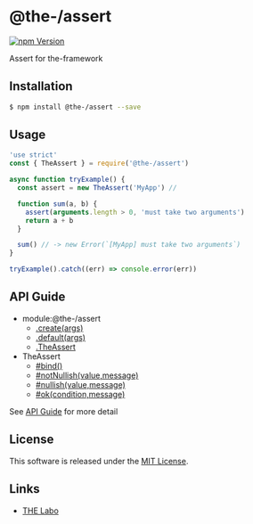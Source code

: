 @the-/assert
==========

<!---
This file is generated by @the-/templates. Do not update manually.
--->

<!-- Badge Start -->
<a name="badges"></a>

[![npm Version][bd_npm_shield_url]][bd_npm_url]

[bd_repo_url]: https://github.com/the-labo/the
[bd_npm_url]: http://www.npmjs.org/package/@the-/assert
[bd_npm_shield_url]: http://img.shields.io/npm/v/@the-/assert.svg?style=flat

<!-- Badge End -->


<!-- Description Start -->
<a name="description"></a>

Assert for the-framework

<!-- Description End -->


<!-- Overview Start -->
<a name="overview"></a>




<!-- Overview End -->


<!-- Sections Start -->
<a name="sections"></a>

<!-- Section from "doc/readme/01.Installation.md.hbs" Start -->

<a name="section-doc-readme-01-installation-md"></a>

Installation
-----

```bash
$ npm install @the-/assert --save
```


<!-- Section from "doc/readme/01.Installation.md.hbs" End -->

<!-- Section from "doc/readme/02.Usage.md.hbs" Start -->

<a name="section-doc-readme-02-usage-md"></a>

Usage
---------

```javascript
'use strict'
const { TheAssert } = require('@the-/assert')

async function tryExample() {
  const assert = new TheAssert('MyApp') //

  function sum(a, b) {
    assert(arguments.length > 0, 'must take two arguments')
    return a + b
  }

  sum() // -> new Error(`[MyApp] must take two arguments`)
}

tryExample().catch((err) => console.error(err))

```


<!-- Section from "doc/readme/02.Usage.md.hbs" End -->


<!-- Sections Start -->

<a name="api"></a>

## API Guide


- module:@the-/assert
  - [.create(args)](./doc/api/api.md#module_@the-/assert.create)
  - [.default(args)](./doc/api/api.md#module_@the-/assert.default)
  - [.TheAssert](./doc/api/api.md#module_@the-/assert.TheAssert)
- TheAssert
  - [#bind()](./doc/api/api.md#TheAssert#bind)
  - [#notNullish(value,message)](./doc/api/api.md#TheAssert#notNullish)
  - [#nullish(value,message)](./doc/api/api.md#TheAssert#nullish)
  - [#ok(condition,message)](./doc/api/api.md#TheAssert#ok)

See [API Guide](./doc/api/api.md) for more detail


<!-- LICENSE Start -->
<a name="license"></a>

License
-------
This software is released under the [MIT License](https://github.com/the-labo/the/blob/master/LICENSE).

<!-- LICENSE End -->


<!-- Links Start -->
<a name="links"></a>

Links
------

+ [THE Labo][the_labo_url]

[the_labo_url]: https://github.com/the-labo

<!-- Links End -->
